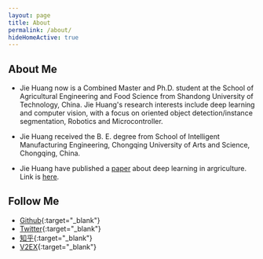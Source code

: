 ```yaml
---
layout: page
title: About
permalink: /about/
hideHomeActive: true
---
```


## About Me
- Jie Huang now is a Combined Master and Ph.D. student at the School of Agricultural Engineering and Food Science from Shandong University of Technology, China. Jie Huang's research interests include deep learning and computer vision, with a focus on oriented object detection/instance segmentation, Robotics and Microcontroller.

- Jie Huang received the B. E. degree from School of Intelligent Manufacturing Engineering, Chongqing University of Arts and Science, Chongqing, China. 

- Jie Huang have published a [paper](https://jiehuang.top/images/papers/基于轻量型卷积神经网络的马铃薯种薯芽眼检测算法.pdf) about deep learning in argriculture. Link is [here](http://www.tcsae.org/cn/article/doi/10.11975/j.issn.1002-6819.202303035).

## Follow Me

- [Github](https://github.com/{{site.github}}){:target="\_blank"}
- [Twitter](https://twitter.com/{{site.twitter}}){:target="\_blank"}
- [知乎](https://www.zhihu.com/people/{{site.zhihu}}){:target="\_blank"}
- [V2EX](https://www.v2ex.com/member/{{site.v2ex}}){:target="\_blank"}
